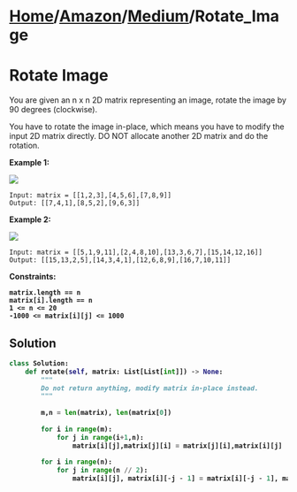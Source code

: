 # [Home](./../../..)/[Amazon](./../..)/[Medium](./..)/Rotate_Image
<h1>Rotate Image</h1>

<p>
You are given an n x n 2D matrix representing an image, rotate the image by 90 degrees (clockwise).

You have to rotate the image in-place, which means you have to modify the input 2D matrix directly. DO NOT allocate another 2D matrix and do the rotation.

</p>

<b>Example 1:</b>
    
<img src="https://assets.leetcode.com/uploads/2020/08/28/mat1.jpg"/>
    
    Input: matrix = [[1,2,3],[4,5,6],[7,8,9]]
    Output: [[7,4,1],[8,5,2],[9,6,3]]
  
<b>Example 2:</b>

<img src="https://assets.leetcode.com/uploads/2020/08/28/mat2.jpg"/>

    Input: matrix = [[5,1,9,11],[2,4,8,10],[13,3,6,7],[15,14,12,16]]
    Output: [[15,13,2,5],[14,3,4,1],[12,6,8,9],[16,7,10,11]]
<b>
 
<b>Constraints:</b>

    matrix.length == n
    matrix[i].length == n
    1 <= n <= 20
    -1000 <= matrix[i][j] <= 1000


<h2>Solution</h2>

```python
class Solution:
    def rotate(self, matrix: List[List[int]]) -> None:
        """
        Do not return anything, modify matrix in-place instead.
        """
        
        m,n = len(matrix), len(matrix[0])
        
        for i in range(m):
            for j in range(i+1,n):
                matrix[i][j],matrix[j][i] = matrix[j][i],matrix[i][j]
                
        for i in range(n):
            for j in range(n // 2):
                matrix[i][j], matrix[i][-j - 1] = matrix[i][-j - 1], matrix[i][j]
```
